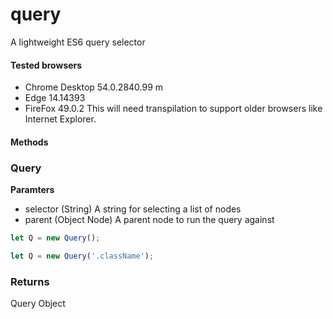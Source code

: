 # query

A lightweight ES6 query selector

#### Tested browsers
* Chrome Desktop 54.0.2840.99 m
* Edge 14.14393
* FireFox 49.0.2
This will need transpilation to support older browsers like Internet Explorer.

#### Methods

### Query
**Paramters**
 
* selector (String) A string for selecting a list of nodes
* parent (Object  Node) A parent node to run the query against

```javascript
let Q = new Query();
````
```javascript
let Q = new Query('.className');
````
### Returns
Query Object
